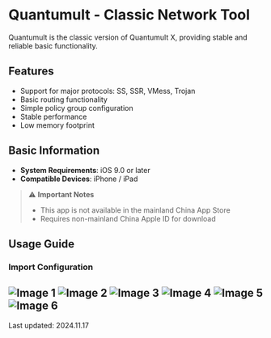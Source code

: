 # Quantumult - Classic Network Tool

Quantumult is the classic version of Quantumult X, providing stable and reliable basic functionality.

## Features

- Support for major protocols: SS, SSR, VMess, Trojan
- Basic routing functionality
- Simple policy group configuration
- Stable performance
- Low memory footprint

## Basic Information

- **System Requirements**: iOS 9.0 or later
- **Compatible Devices**: iPhone / iPad

> ⚠️ **Important Notes**
>
> - This app is not available in the mainland China App Store
> - Requires non-mainland China Apple ID for download

## Usage Guide

### Import Configuration

![Image 1](Quantumult-01.png)
![Image 2](Quantumult-02.png)
![Image 3](Quantumult-03.png)
![Image 4](Quantumult-04.png)
![Image 5](Quantumult-05.png)
![Image 6](Quantumult-06.png)
---

Last updated: 2024.11.17
